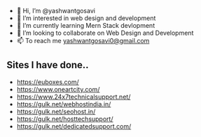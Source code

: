 - 👋 Hi, I’m @yashwantgosavi
- 👀 I’m interested in web design and development
- 🌱 I’m currently learning Mern Stack devlopment
- 💞️ I’m looking to collaborate on Web Design and Development
- 📫 To reach me yashwantgosavi0@gmail.com

Sites I have done..
---------------------------------------------------------------------------------------------------------
- https://euboxes.com/
- https://www.oneartcity.com/
- https://www.24x7technicalsupport.net/
- https://gulk.net/webhostindia.in/
- https://gulk.net/seohost.in/
- https://gulk.net/hosttechsupport/
- https://gulk.net/dedicatedsupport.com/
